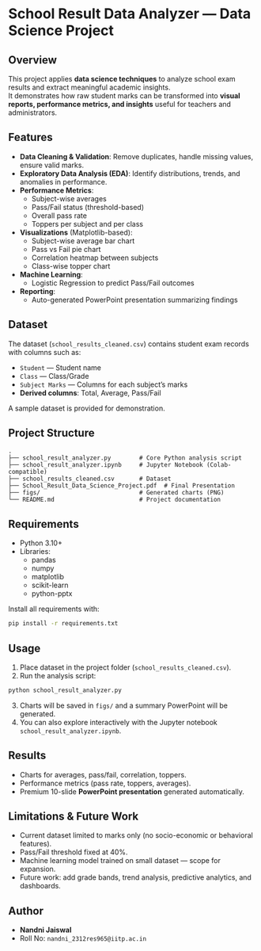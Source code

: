 # School Result Data Analyzer — Data Science Project

## Overview
This project applies **data science techniques** to analyze school exam results and extract meaningful academic insights.  
It demonstrates how raw student marks can be transformed into **visual reports, performance metrics, and insights** useful for teachers and administrators.

## Features
- **Data Cleaning & Validation**: Remove duplicates, handle missing values, ensure valid marks.
- **Exploratory Data Analysis (EDA)**: Identify distributions, trends, and anomalies in performance.
- **Performance Metrics**:
  - Subject-wise averages
  - Pass/Fail status (threshold-based)
  - Overall pass rate
  - Toppers per subject and per class
- **Visualizations** (Matplotlib-based):
  - Subject-wise average bar chart
  - Pass vs Fail pie chart
  - Correlation heatmap between subjects
  - Class-wise topper chart
- **Machine Learning**:
  - Logistic Regression to predict Pass/Fail outcomes
- **Reporting**:
  - Auto-generated PowerPoint presentation summarizing findings

## Dataset
The dataset (`school_results_cleaned.csv`) contains student exam records with columns such as:
- `Student` — Student name
- `Class` — Class/Grade
- `Subject Marks` — Columns for each subject’s marks
- **Derived columns**: Total, Average, Pass/Fail

A sample dataset is provided for demonstration.

## Project Structure
```
.
├── school_result_analyzer.py        # Core Python analysis script
├── school_result_analyzer.ipynb     # Jupyter Notebook (Colab-compatible)
├── school_results_cleaned.csv       # Dataset
├── School_Result_Data_Science_Project.pdf  # Final Presentation
├── figs/                            # Generated charts (PNG)
└── README.md                        # Project documentation
```

## Requirements
- Python 3.10+
- Libraries:
  - pandas
  - numpy
  - matplotlib
  - scikit-learn
  - python-pptx

Install all requirements with:
```bash
pip install -r requirements.txt
```

## Usage
1. Place dataset in the project folder (`school_results_cleaned.csv`).
2. Run the analysis script:
```bash
python school_result_analyzer.py
```
3. Charts will be saved in `figs/` and a summary PowerPoint will be generated.
4. You can also explore interactively with the Jupyter notebook `school_result_analyzer.ipynb`.

## Results
- Charts for averages, pass/fail, correlation, toppers.
- Performance metrics (pass rate, toppers, averages).
- Premium 10-slide **PowerPoint presentation** generated automatically.

## Limitations & Future Work
- Current dataset limited to marks only (no socio-economic or behavioral features).
- Pass/Fail threshold fixed at 40%.
- Machine learning model trained on small dataset — scope for expansion.
- Future work: add grade bands, trend analysis, predictive analytics, and dashboards.

## Author
- **Nandni Jaiswal**
- Roll No: `nandni_2312res965@iitp.ac.in`

